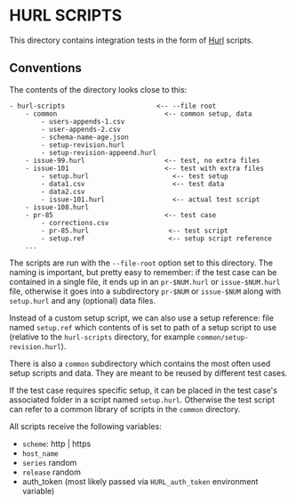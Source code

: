 # HURL SCRIPTS

This directory contains integration tests in the form of [Hurl][hurl] scripts.

## Conventions

The contents of the directory looks close to this:

```
- hurl-scripts                       <-- --file root
	- common                           <-- common setup, data
		- users-appends-1.csv
		- user-appends-2.csv
		- schema-name-age.json
		- setup-revision.hurl
		- setup-revision-appeend.hurl
	- issue-99.hurl                    <-- test, no extra files
	- issue-101                        <-- test with extra files
		- setup.hurl                     <-- test setup
		- data1.csv                      <-- test data
		- data2.csv
		- issue-101.hurl                 <-- actual test script
	- issue-108.hurl
	- pr-85                            <-- test case
		- corrections.csv
		- pr-85.hurl                    <-- test script
		- setup.ref                     <-- setup script reference
	...
```

The scripts are run with the `--file-root` option set to this directory. The naming is important, but pretty easy to remember: if the test case can be contained in a single file, it ends up in an `pr-$NUM.hurl` or `issue-$NUM.hurl` file, otherwise it goes into a subdirectory `pr-$NUM` or `issue-$NUM` along with `setup.hurl` and any (optional) data files. 

Instead of a custom setup script, we can also use a setup reference: file named `setup.ref` which contents of is  set to path of a setup script to use (relative to the `hurl-scripts` directory, for example `common/setup-revision.hurl`).

There is also a `common` subdirectory which contains the most often used setup scripts and data. They are meant to be reused by different test cases.

If the test case requires specific setup, it can be placed in the test case's associated folder in a script named `setup.hurl`. Otherwise the test script can refer to a common library of scripts in the `common` directory.

All scripts receive the following variables:

- `scheme`: http | https
- `host_name`
- `series` random 
- `release` random
- auth_token (most likely passed via `HURL_auth_token` environment variable)


[hurl]:https://hurl.dev
